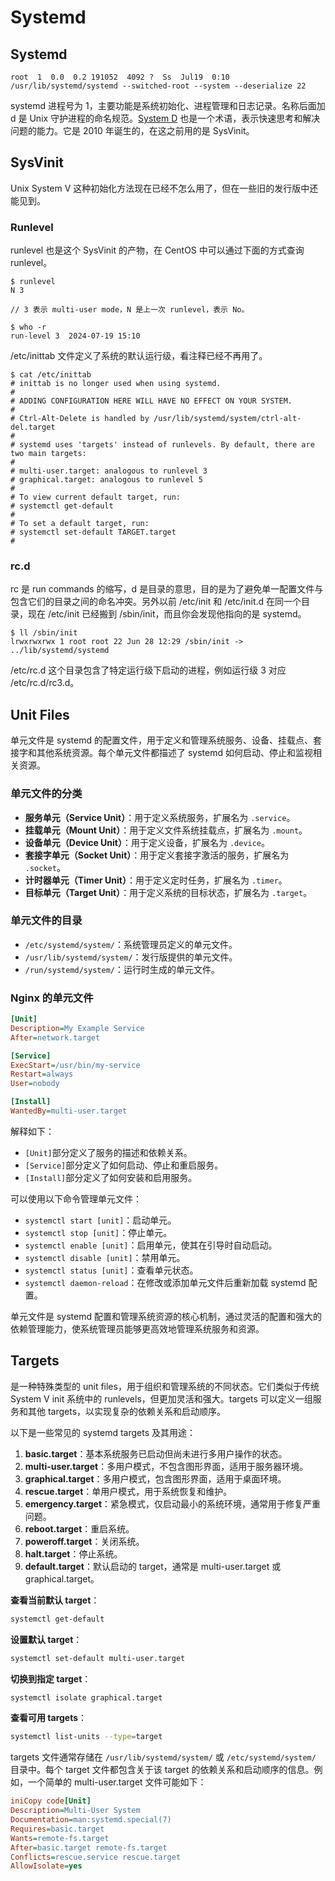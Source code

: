 # Systemd

## Systemd

```
root  1  0.0  0.2 191052  4092 ?  Ss  Jul19  0:10 /usr/lib/systemd/systemd --switched-root --system --deserialize 22
```

systemd 进程号为 1，主要功能是系统初始化、进程管理和日志记录。名称后面加 d 是 Unix 守护进程的命名规范。[System D](https://en.wikipedia.org/wiki/System\_D) 也是一个术语，表示快速思考和解决问题的能力。它是 2010 年诞生的，在这之前用的是 SysVinit。

## SysVinit

Unix System V 这种初始化方法现在已经不怎么用了，但在一些旧的发行版中还能见到。

### Runlevel

runlevel 也是这个 SysVinit 的产物，在 CentOS 中可以通过下面的方式查询 runlevel。

```
$ runlevel
N 3

// 3 表示 multi-user mode，N 是上一次 runlevel，表示 No。

$ who -r
run-level 3  2024-07-19 15:10
```

/etc/inittab 文件定义了系统的默认运行级，看注释已经不再用了。

```
$ cat /etc/inittab
# inittab is no longer used when using systemd.
#
# ADDING CONFIGURATION HERE WILL HAVE NO EFFECT ON YOUR SYSTEM.
#
# Ctrl-Alt-Delete is handled by /usr/lib/systemd/system/ctrl-alt-del.target
#
# systemd uses 'targets' instead of runlevels. By default, there are two main targets:
#
# multi-user.target: analogous to runlevel 3
# graphical.target: analogous to runlevel 5
#
# To view current default target, run:
# systemctl get-default
#
# To set a default target, run:
# systemctl set-default TARGET.target
#
```

### rc.d

rc 是 run commands 的缩写，d 是目录的意思，目的是为了避免单一配置文件与包含它们的目录之间的命名冲突。另外以前 /etc/init 和 /etc/init.d 在同一个目录，现在 /etc/init 已经搬到 /sbin/init，而且你会发现他指向的是 systemd。

```
$ ll /sbin/init
lrwxrwxrwx 1 root root 22 Jun 28 12:29 /sbin/init -> ../lib/systemd/systemd
```

/etc/rc.d 这个目录包含了特定运行级下启动的进程，例如运行级 3 对应 /etc/rc.d/rc3.d。

## Unit Files

单元文件是 systemd 的配置文件，用于定义和管理系统服务、设备、挂载点、套接字和其他系统资源。每个单元文件都描述了 systemd 如何启动、停止和监视相关资源。

### 单元文件的分类

* **服务单元（Service Unit）**：用于定义系统服务，扩展名为 `.service`。
* **挂载单元（Mount Unit）**：用于定义文件系统挂载点，扩展名为 `.mount`。
* **设备单元（Device Unit）**：用于定义设备，扩展名为 `.device`。
* **套接字单元（Socket Unit）**：用于定义套接字激活的服务，扩展名为 `.socket`。
* **计时器单元（Timer Unit）**：用于定义定时任务，扩展名为 `.timer`。
* **目标单元（Target Unit）**：用于定义系统的目标状态，扩展名为 `.target`。

### 单元文件的目录

* `/etc/systemd/system/`：系统管理员定义的单元文件。
* `/usr/lib/systemd/system/`：发行版提供的单元文件。
* `/run/systemd/system/`：运行时生成的单元文件。

### Nginx 的单元文件

```ini
[Unit]
Description=My Example Service
After=network.target

[Service]
ExecStart=/usr/bin/my-service
Restart=always
User=nobody

[Install]
WantedBy=multi-user.target
```

解释如下：

* `[Unit]`部分定义了服务的描述和依赖关系。
* `[Service]`部分定义了如何启动、停止和重启服务。
* `[Install]`部分定义了如何安装和启用服务。

可以使用以下命令管理单元文件：

* `systemctl start [unit]`：启动单元。
* `systemctl stop [unit]`：停止单元。
* `systemctl enable [unit]`：启用单元，使其在引导时自动启动。
* `systemctl disable [unit]`：禁用单元。
* `systemctl status [unit]`：查看单元状态。
* `systemctl daemon-reload`：在修改或添加单元文件后重新加载 systemd 配置。

单元文件是 systemd 配置和管理系统资源的核心机制，通过灵活的配置和强大的依赖管理能力，使系统管理员能够更高效地管理系统服务和资源。

## Targets

是一种特殊类型的 unit files，用于组织和管理系统的不同状态。它们类似于传统 System V init 系统中的 runlevels，但更加灵活和强大。targets 可以定义一组服务和其他 targets，以实现复杂的依赖关系和启动顺序。

以下是一些常见的 systemd targets 及其用途：

1. **basic.target**：基本系统服务已启动但尚未进行多用户操作的状态。
2. **multi-user.target**：多用户模式，不包含图形界面，适用于服务器环境。
3. **graphical.target**：多用户模式，包含图形界面，适用于桌面环境。
4. **rescue.target**：单用户模式，用于系统恢复和维护。
5. **emergency.target**：紧急模式，仅启动最小的系统环境，通常用于修复严重问题。
6. **reboot.target**：重启系统。
7. **poweroff.target**：关闭系统。
8. **halt.target**：停止系统。
9. **default.target**：默认启动的 target，通常是 multi-user.target 或 graphical.target。

**查看当前默认 target**：

```sh
systemctl get-default
```

**设置默认 target**：

```sh
systemctl set-default multi-user.target
```

**切换到指定 target**：

```sh
systemctl isolate graphical.target
```

**查看可用 targets**：

```sh
systemctl list-units --type=target
```

targets 文件通常存储在 `/usr/lib/systemd/system/` 或 `/etc/systemd/system/` 目录中。每个 target 文件都包含关于该 target 的依赖关系和启动顺序的信息。例如，一个简单的 multi-user.target 文件可能如下：

```ini
iniCopy code[Unit]
Description=Multi-User System
Documentation=man:systemd.special(7)
Requires=basic.target
Wants=remote-fs.target
After=basic.target remote-fs.target
Conflicts=rescue.service rescue.target
AllowIsolate=yes
```
